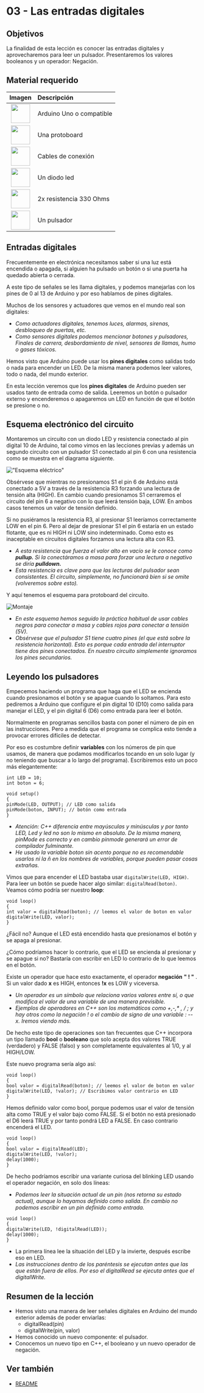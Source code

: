 # 03 - Las entradas digitales

[img1]: ./../imatges/ard/ard_03_01.jpg "Esquema eléctrico"
[img2]: ./../imatges/ard/ard_03_02.jpg "Montaje"

## Objetivos

La finalidad de esta lección es conocer las entradas digitales y aprovecharemos para leer un pulsador. Presentaremos los valores booleanos y un operador: Negación.

## Material requerido

|                                 Imagen                                 | Descripción               |
| :--------------------------------------------------------------------: | :----------------------- |
|   <img src="./../imatges/mat/mat_unor3.png" width="50" height="50">    | Arduino Uno o compatible |
| <img src="./../imatges/mat/mat_protoboard.png" width="50" height="50"> | Una protoboard           |
|   <img src="./../imatges/mat/mat_cables.png" width="50" height="50">   | Cables de conexión       |
|    <img src="./../imatges/mat/mat_led.png" width="50" height="50">     | Un diodo led             |
|  <img src="./../imatges/mat/mat_resis330.png" width="50" height="50">  | 2x resistencia 330 Ohms  |
|  <img src="./../imatges/mat/mat_polsador.png" width="50" height="50">  | Un pulsador              |

## Entradas digitales

Frecuentemente en electrónica necesitamos saber si una luz está encendida o apagada, si alguien ha pulsado un botón o si una puerta ha quedado abierta o cerrada.

A este tipo de señales se les llama digitales, y podemos manejarlas con los pines de 0 al 13 de Arduino y por eso hablamos de pines digitales.

Muchos de los sensores y actuadores que vemos en el mundo real son digitales:

- _Como actuadores digitales, tenemos luces, alarmas, sirenas, desbloqueo de puertas, etc._
- _Como sensores digitales podemos mencionar botones y pulsadores, Finales de carrera, desbordamiento de nivel, sensores de llamas, humo o gases tóxicos._

Hemos visto que Arduino puede usar los **pines digitales** como salidas todo o nada para encender un LED. De la misma manera podemos leer valores, todo o nada, del mundo exterior.

En esta lección veremos que los **pines digitales** de Arduino pueden ser usados tanto de entrada como de salida. Leeremos un botón o pulsador externo y encenderemos o apagaremos un LED en función de que el botón se presione o no.

## Esquema electrónico del circuito

Montaremos un circuito con un diodo LED y resistencia conectado al pin digital 10 de Arduino, tal como vimos en las lecciones previas y además un segundo circuito con un pulsador S1 conectado al pin 6 con una resistencia como se muestra en el diagrama siguiente.

!["Esquema eléctrico"][img1]

Obsérvese que mientras no presionamos S1 el pin 6 de Arduino está conectado a 5V a través de la resistencia R3 forzando una lectura de tensión alta (HIGH). En cambio cuando presionamos S1 cerraremos el circuito del pin 6 a negativo con lo que leerá tensión baja, LOW. En ambos casos tenemos un valor de tensión definido.

Si no pusiéramos la resistencia R3, al presionar S1 leeríamos correctamente LOW en el pin 6. Pero al dejar de presionar S1 el pin 6 estaría en un estado flotante, que es ni HIGH ni LOW sino indeterminado. Como esto es inaceptable en circuitos digitales forzamos una lectura alta con R3.

- _A esta resistencia que fuerza el valor alto en vacío se le conoce como **pullup.** Si la conectáramos a masa para forzar una lectura a negativo se diría **pulldown.**_
- _Esta resistencia es clave para que las lecturas del pulsador sean consistentes. El circuito, simplemente, no funcionará bien si se omite (volveremos sobre esto)._

Y aquí tenemos el esquema para protoboard del circuito.

![Montaje][img2]

- _En este esquema hemos seguido la práctica habitual de usar cables negros para conectar a masa y cables rojos para conectar a tensión (5V)._
- _Obsérvese que el pulsador S1 tiene cuatro pines (el que está sobre la resistencia horizontal). Esto es porque cada entrada del interruptor tiene dos pines conectados. En nuestro circuito simplemente ignoramos los pines secundarios._

## Leyendo los pulsadores

Empecemos haciendo un programa que haga que el LED se encienda cuando presionamos el botón y se apague cuando lo soltamos. Para esto pediremos a Arduino que configure el pin digital 10 (D10) como salida para manejar el LED, y el pin digital 6 (D6) como entrada para leer el botón.

Normalmente en programas sencillos basta con poner el número de pin en las instrucciones. Pero a medida que el programa se complica esto tiende a provocar errores difíciles de detectar.

Por eso es costumbre definir **variables** con los números de pin que usamos, de manera que podamos modificarlos tocando en un solo lugar (y no teniendo que buscar a lo largo del programa). Escribiremos esto un poco más elegantemente:

```Arduino
int LED = 10;
int boton = 6;

void setup()
{
pinMode(LED, OUTPUT); // LED como salida
pinMode(boton, INPUT); // botón como entrada
}
```

- _Atención: C++ diferencia entre mayúsculas y minúsculas y por tanto LED, Led y led no son lo mismo en absoluto. De la misma manera, pinMode es correcto y en cambio pinmode generará un error de compilador fulminante._
- _He usado la variable boton sin acento porque no es recomendable usarlos ni la ñ en los nombres de variables, porque pueden pasar cosas extrañas._

Vimos que para encender el LED bastaba usar `digitalWrite(LED, HIGH)`. Para leer un botón se puede hacer algo similar: `digitalRead(boton)`. Veamos cómo podría ser nuestro **loop**:

```Arduino
void loop()
{
int valor = digitalRead(boton); // leemos el valor de boton en valor
digitalWrite(LED, valor);
}
```

¿Fácil no? Aunque el LED está encendido hasta que presionamos el botón y se apaga al presionar.

¿Cómo podríamos hacer lo contrario, que el LED se encienda al presionar y se apague si no? Bastaría con escribir en LED lo contrario de lo que leemos en el botón.

Existe un operador que hace esto exactamente, el operador **negación** **" ! "** . Si un valor dado **x** es HIGH, entonces **!x** es LOW y viceversa.

- _Un operador es un símbolo que relaciona varios valores entre sí, o que modifica el valor de una variable de una manera previsible._
- _Ejemplos de operadores en C++ son los matemáticos como +,-,* , / ; y hay otros como la negación ! o el cambio de signo de una variable : -- x. Iremos viendo más._

De hecho este tipo de operaciones son tan frecuentes que C++ incorpora un tipo llamado **bool** o **booleano** que solo acepta dos valores TRUE (verdadero) y FALSE (falso) y son completamente equivalentes al 1/0, y al HIGH/LOW.

Este nuevo programa sería algo así:

```Arduino
void loop()
{
bool valor = digitalRead(boton); // leemos el valor de boton en valor
digitalWrite(LED, !valor); // Escribimos valor contrario en LED
}
```

Hemos definido valor como bool, porque podemos usar el valor de tensión alta como TRUE y el valor bajo como FALSE. Si el botón no está presionado el D6 leerá TRUE y por tanto pondrá LED a FALSE. En caso contrario encenderá el LED.

```Arduino
void loop()
{
bool valor = digitalRead(LED);
digitalWrite(LED, !valor);
delay(1000);
}
```

De hecho podríamos escribir una variante curiosa del blinking LED usando el operador negación, en solo dos líneas:

- _Podemos leer la situación actual de un pin (nos retorna su estado actual), aunque lo hayamos definido como salida. En cambio no podemos escribir en un pin definido como entrada._

```Arduino
void loop()
{
digitalWrite(LED, !digitalRead(LED));
delay(1000);
}
```

- La primera línea lee la situación del LED y la invierte, después escribe eso en LED.
- _Las instrucciones dentro de los paréntesis se ejecutan antes que las que están fuera de ellos. Por eso el digitalRead se ejecuta antes que el digitalWrite._

## Resumen de la lección

- Hemos visto una manera de leer señales digitales en Arduino del mundo exterior además de poder enviarlas:
  - digitalRead(pin)
  - digitalWrite(pin, valor)
- Hemos conocido un nuevo componente: el pulsador.
- Conocemos un nuevo tipo en C++, el booleano y un nuevo operador de negación.

## Ver también

- [README](../README.md)
